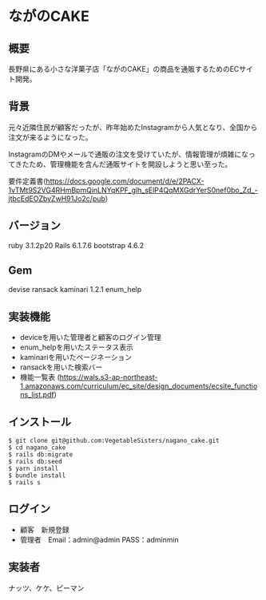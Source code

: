 # ながのCAKE

## 概要
長野県にある小さな洋菓子店「ながのCAKE」の商品を通販するためのECサイト開発。

## 背景
元々近隣住民が顧客だったが、昨年始めたInstagramから人気となり、全国から注文が来るようになった。

InstagramのDMやメールで通販の注文を受けていたが、情報管理が煩雑になってきたため、管理機能を含んだ通販サイトを開設しようと思い至った。

要件定義書(https://docs.google.com/document/d/e/2PACX-1vTMt9S2VG4RHmBpmQinLNYqKPF_glh_sElP4QqMXGdrYerS0nef0bo_Zd_-jtbcEdEOZbvZwH91Jo2c/pub)

## バージョン
ruby 3.1.2p20
Rails 6.1.7.6
bootstrap 4.6.2

## Gem
devise
ransack
kaminari 1.2.1
enum_help

## 実装機能
- deviceを用いた管理者と顧客のログイン管理
- enum_helpを用いたステータス表示
- kaminariを用いたページネーション
- ransackを用いた検索バー
- 機能一覧表 (https://wals.s3-ap-northeast-1.amazonaws.com/curriculum/ec_site/design_documents/ecsite_functions_list.pdf)

## インストール
```
$ git clone git@github.com:VegetableSisters/nagano_cake.git
$ cd nagano_cake
$ rails db:migrate
$ rails db:seed
$ yarn install
$ bundle install
$ rails s
```
## ログイン
- 顧客　新規登録
- 管理者　Email：admin@admin PASS：adminmin

## 実装者
ナッツ、ケケ、ピーマン